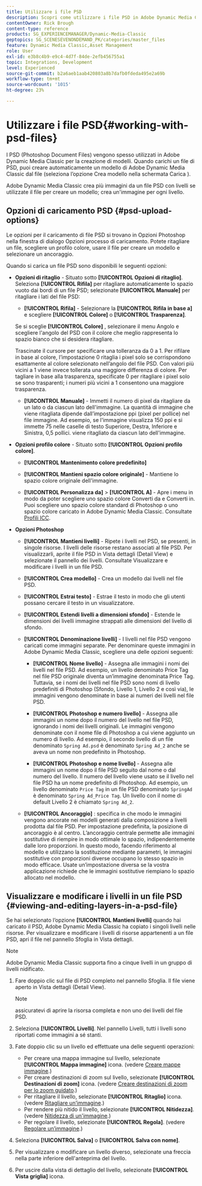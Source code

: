 ```yaml
---
title: Utilizzare i file PSD
description: Scopri come utilizzare i file PSD in Adobe Dynamic Media Classic.
contentOwner: Rick Brough
content-type: reference
products: SG_EXPERIENCEMANAGER/Dynamic-Media-Classic
geptopics: SG_SCENESEVENONDEMAND_PK/categories/master_files
feature: Dynamic Media Classic,Asset Management
role: User
exl-id: e3b8c4b9-e9c4-4d7f-84de-2efb456755a1
topic: Integrations, Development
level: Experienced
source-git-commit: b2a6aeb1aab420803a8b7dafb0fdeda495e2a69b
workflow-type: tm+mt
source-wordcount: '1015'
ht-degree: 23%

---
```


# Utilizzare i file PSD{#working-with-psd-files}

<!--   USED TO BE AN OPTION UNDER COLOR PROFILE OPTIONS * **Convert To sRGB (default)** - Converts to sRGB (Standard Red Green Blue). sRGB is the recommended color space for displaying images on web pages. -->

I PSD (Photoshop Document Files) vengono spesso utilizzati in Adobe Dynamic Media Classic per la creazione di modelli. Quando carichi un file di PSD, puoi creare automaticamente un modello di Adobe Dynamic Media Classic dal file (seleziona l’opzione Crea modello nella schermata Carica ).

Adobe Dynamic Media Classic crea più immagini da un file PSD con livelli se utilizzate il file per creare un modello; crea un&#39;immagine per ogni livello.

## Opzioni di caricamento PSD {#psd-upload-options}

Le opzioni per il caricamento di file PSD si trovano in Opzioni Photoshop nella finestra di dialogo Opzioni processo di caricamento. Potete ritagliare un file, scegliere un profilo colore, usare il file per creare un modello e selezionare un ancoraggio.

Quando si carica un file PSD sono disponibili le seguenti opzioni:

* **Opzioni di ritaglio** - Situato sotto **[!UICONTROL Opzioni di ritaglio]**. Seleziona **[!UICONTROL Rifila]** per ritagliare automaticamente lo spazio vuoto dai bordi di un file PSD; selezionate **[!UICONTROL Manuale]** per ritagliare i lati del file PSD:

   * **[!UICONTROL Rifila]** - Selezionare la **[!UICONTROL Rifila in base a]** e scegliere **[!UICONTROL Colore]** o **[!UICONTROL Trasparenza]**.

  Se si sceglie **[!UICONTROL Colore]** , selezionare il menu Angolo e scegliere l&#39;angolo del PSD con il colore che meglio rappresenta lo spazio bianco che si desidera ritagliare.

  Trascinate il cursore per specificare una tolleranza da 0 a 1. Per rifilare in base al colore, l’impostazione 0 ritaglia i pixel solo se corrispondono esattamente al colore selezionato nell’angolo del file PSD. Con valori più vicini a 1 viene invece tollerata una maggiore differenza di colore. Per tagliare in base alla trasparenza, specificate 0 per ritagliare i pixel solo se sono trasparenti; i numeri più vicini a 1 consentono una maggiore trasparenza.

   * **[!UICONTROL Manuale]** - Immetti il numero di pixel da ritagliare da un lato o da ciascun lato dell&#39;immagine. La quantità di immagine che viene ritagliata dipende dall’impostazione ppi (pixel per pollice) nel file immagine. Ad esempio, se l&#39;immagine visualizza 150 ppi e si immette 75 nelle caselle di testo Superiore, Destra, Inferiore e Sinistra, 0,5 pollici. viene ritagliato da ciascun lato dell&#39;immagine.

* **Opzioni profilo colore** - Situato sotto **[!UICONTROL Opzioni profilo colore]**.

   * **[!UICONTROL Mantenimento colore predefinito]**

   * **[!UICONTROL Mantieni spazio colore originale]** - Mantiene lo spazio colore originale dell&#39;immagine.

   * **[!UICONTROL Personalizza da]** > **[!UICONTROL A]** - Apre i menu in modo da poter scegliere uno spazio colore Converti da e Converti in. Puoi scegliere uno spazio colore standard di Photoshop o uno spazio colore caricato in Adobe Dynamic Media Classic. Consultate [Profili ICC](/help/using/icc-profiles.md).

* **Opzioni Photoshop**

   * **[!UICONTROL Mantieni livelli]** - Ripete i livelli nel PSD, se presenti, in singole risorse. I livelli delle risorse restano associati al file PSD. Per visualizzarli, aprite il file PSD in Vista dettagli (Detail View) e selezionate il pannello dei livelli. Consultate Visualizzare e modificare i livelli in un file PSD.

   * **[!UICONTROL Crea modello]** - Crea un modello dai livelli nel file PSD.

   * **[!UICONTROL Estrai testo]** - Estrae il testo in modo che gli utenti possano cercare il testo in un visualizzatore.

   * **[!UICONTROL Estendi livelli a dimensioni sfondo]** - Estende le dimensioni dei livelli immagine strappati alle dimensioni del livello di sfondo.

   * **[!UICONTROL Denominazione livelli]** - I livelli nel file PSD vengono caricati come immagini separate. Per denominare queste immagini in Adobe Dynamic Media Classic, scegliere una delle opzioni seguenti:

      * **[!UICONTROL Nome livello]** - Assegna alle immagini i nomi dei livelli nel file PSD. Ad esempio, un livello denominato Price Tag nel file PSD originale diventa un’immagine denominata Price Tag. Tuttavia, se i nomi dei livelli nel file PSD sono nomi di livello predefiniti di Photoshop (Sfondo, Livello 1, Livello 2 e così via), le immagini vengono denominate in base ai numeri dei livelli nel file PSD. <!-- not their default layer names -->

      * **[!UICONTROL Photoshop e numero livello]** - Assegna alle immagini un nome dopo il numero del livello nel file PSD, ignorando i nomi dei livelli originali. Le immagini vengono denominate con il nome file di Photoshop a cui viene aggiunto un numero di livello. Ad esempio, il secondo livello di un file denominato `Spring Ad.psd` è denominato `Spring Ad_2` anche se aveva un nome non predefinito in Photoshop.

      * **[!UICONTROL Photoshop e nome livello]** - Assegna alle immagini un nome dopo il file PSD seguito dal nome o dal numero del livello. Il numero del livello viene usato se il livello nel file PSD ha un nome predefinito di Photoshop. Ad esempio, un livello denominato `Price Tag` in un file PSD denominato `SpringAd` è denominato `Spring Ad_Price Tag`. Un livello con il nome di default Livello 2 è chiamato `Spring Ad_2`.

   * **[!UICONTROL Ancoraggio]** : specifica in che modo le immagini vengono ancorate nei modelli generati dalla composizione a livelli prodotta dal file PSD. Per impostazione predefinita, la posizione di ancoraggio è al centro. L’ancoraggio centrale permette alle immagini sostitutive di riempire in modo ottimale lo spazio, indipendentemente dalle loro proporzioni. In questo modo, facendo riferimento al modello e utilizzano la sostituzione mediante parametri, le immagini sostitutive con proporzioni diverse occupano lo stesso spazio in modo efficace. Usate un’impostazione diversa se la vostra applicazione richiede che le immagini sostitutive riempiano lo spazio allocato nel modello.

## Visualizzare e modificare i livelli in un file PSD {#viewing-and-editing-layers-in-a-psd-file}

Se hai selezionato l’opzione **[!UICONTROL Mantieni livelli]** quando hai caricato il PSD, Adobe Dynamic Media Classic ha copiato i singoli livelli nelle risorse. Per visualizzare e modificare i livelli di risorse appartenenti a un file PSD, apri il file nel pannello Sfoglia in Vista dettagli.

>[!NOTE]
>
>Adobe Dynamic Media Classic supporta fino a cinque livelli in un gruppo di livelli nidificato.

1. Fare doppio clic sul file di PSD completo nel pannello Sfoglia. Il file viene aperto in Vista dettagli (Detail View).

   >[!NOTE]
   >
   >assicuratevi di aprire la risorsa completa e non uno dei livelli del file PSD.

1. Seleziona **[!UICONTROL Livelli]**. Nel pannello Livelli, tutti i livelli sono riportati come immagini a sé stanti.
1. Fate doppio clic su un livello ed effettuate una delle seguenti operazioni:

   * Per creare una mappa immagine sul livello, selezionate **[!UICONTROL Mappa immagine]** icona. (vedere [Creare mappe immagine](creating-image-maps.md#creating_image_maps).)
   * Per creare destinazioni di zoom sul livello, selezionate **[!UICONTROL Destinazioni di zoom]** icona. (vedere [Creare destinazioni di zoom per lo zoom guidato](creating-zoom-targets-guided-zoom.md#creating_zoom_targets_for_guided_zoom).)
   * Per ritagliare il livello, selezionate **[!UICONTROL Ritaglio]** icona. (vedere [Ritagliare un’immagine](cropping-image.md#cropping_an_image).)
   * Per rendere più nitido il livello, selezionate **[!UICONTROL Nitidezza]**. (vedere [Nitidezza di un&#39;immagine](sharpening-image.md#sharpening_an_image).)
   * Per regolare il livello, selezionate **[!UICONTROL Regola]**. (vedere [Regolare un’immagine](adjusting-image.md#adjusting_an_image).)

1. Seleziona **[!UICONTROL Salva]** o **[!UICONTROL Salva con nome]**.
1. Per visualizzare o modificare un livello diverso, selezionate una freccia nella parte inferiore dell&#39;anteprima del livello.
1. Per uscire dalla vista di dettaglio del livello, selezionate **[!UICONTROL Vista griglia]** icona.

